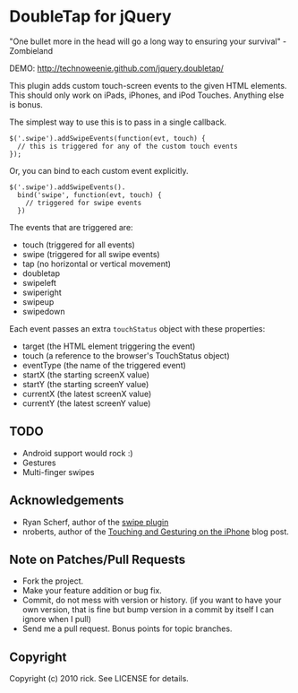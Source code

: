 # DoubleTap for jQuery

"One bullet more in the head will go a long way to ensuring your survival" - Zombieland

DEMO: http://technoweenie.github.com/jquery.doubletap/

This plugin adds custom touch-screen events to the given HTML elements.  This should only work on iPads, iPhones, and iPod Touches.  Anything else is bonus.

The simplest way to use this is to pass in a single callback.

    $('.swipe').addSwipeEvents(function(evt, touch) {
      // this is triggered for any of the custom touch events
    });

Or, you can bind to each custom event explicitly.

    $('.swipe').addSwipeEvents().
      bind('swipe', function(evt, touch) {
        // triggered for swipe events
      })

The events that are triggered are:

* touch (triggered for all events)
* swipe (triggered for all swipe events)
* tap (no horizontal or vertical movement)
* doubletap
* swipeleft
* swiperight
* swipeup
* swipedown

Each event passes an extra `touchStatus` object with these properties:

* target (the HTML element triggering the event)
* touch (a reference to the browser's TouchStatus object)
* eventType (the name of the triggered event)
* startX (the starting screenX value)
* startY (the starting screenY value)
* currentX (the latest screenX value)
* currentY (the latest screenY value)

## TODO

* Android support would rock :)
* Gestures
* Multi-finger swipes

## Acknowledgements

* Ryan Scherf, author of the [swipe plugin][swipe]
* nroberts, author of the [Touching and Gesturing on the iPhone][blog] blog post.

[swipe]: http://plugins.jquery.com/project/swipe
[blog]: http://www.sitepen.com/blog/2008/07/10/touching-and-gesturing-on-the-iphone/

## Note on Patches/Pull Requests
 
* Fork the project.
* Make your feature addition or bug fix.
* Commit, do not mess with version or history.
  (if you want to have your own version, that is fine but bump version in a commit by itself I can ignore when I pull)
* Send me a pull request. Bonus points for topic branches.

## Copyright

Copyright (c) 2010 rick. See LICENSE for details.
